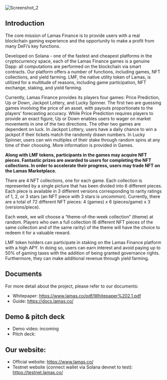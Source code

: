 ![Screenshot_2](https://user-images.githubusercontent.com/60953757/205481418-6e6bd054-bce9-4df6-a978-3c16946b30f8.png)

## Introduction 

The core mission of Lamas Finance is to provide users with a real blockchain gaming experience and the opportunity to make a profit from many DeFi’s key functions.  

Developed on Solana - one of the fastest and cheapest platforms in the cryptocurrency space, each of the Lamas Finance games is a genuine Dapp: all computations are performed on the blockchain via smart contracts. Our platform offers a number of functions, including games, NFT collections, and yield farming. LMF, the native utility token of Lamas, is utilized for a multitude of reasons, including game participation, NFT exchange, staking, and yield farming.  

Currently, Lamas Finance provides its players four games: Price Prediction, Up or Down, Jackpot Lottery, and Lucky Spinner. The first two are guessing games involving the price of an asset, with payouts proportionate to the players' forecasting accuracy. While Price Prediction requires players to provide an exact figure, Up or Down enables users to wager on market movements in one of the two directions. The other two games are dependent on luck. In Jackpot Lottery, users have a daily chance to win a jackpot if their tickets match the randomly drawn numbers. In Lucky Spinner, users can win multiples of their stake through random spins at any time of their choosing. More information is provided in Games. 

**Along with LMF tokens, participants in the games may acquire NFT pieces. Fantastic prizes are awarded to users for completing the NFT collections. In order to accelerate their progress, users may trade NFT on the Lamas Marketplace.**

There are 4 NFT collections, one for each game. Each collection is represented by a single picture that has been divided into 6 different pieces. Each piece is available in 3 different versions corresponding to rarity ratings of 1, 2, or 3 stars (an NFT piece with 3 stars is uncommon). Currently, there are a total of 72 different NFT pieces: 4 (games) x 6 (pieces/game) x 3 (versions/piece).

Each week, we will choose a “theme-of-the-week collection” (theme) at random. Players who own a full collection (6 different NFT pieces of the same collection and of the same rarity) of the theme will have the choice to redeem it for a valuable reward.

LMF token holders can participate in staking on the Lamas Finance platform with a high APY. In doing so, users can earn interest and avoid paying up to 50% of gaming taxes with the addition of being granted governance rights. Furthermore, they can make additional revenue through yield farming.  

## Documents  
For more detail about the project, please refer to our documents:
- Whitepaper: https://www.lamas.co/pdf/Whitepaper%202.1.pdf
- Guide: https://docs.lamas.co/

## Demo & pitch deck
- Demo video: incoming
- Pitch deck: 

## Our website:
- Official website: https://www.lamas.co/
- Testnet website (connect wallet via Solana devnet to test): https://testnet.lamas.co/
